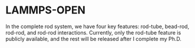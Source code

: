 # LAMMPS-OPEN

In the complete rod system, we have four key features: rod-tube, bead-rod, rod-rod, and rod-rod interactions. Currently, only the rod-tube feature is publicly available, and the rest will be released after I complete my Ph.D. 
